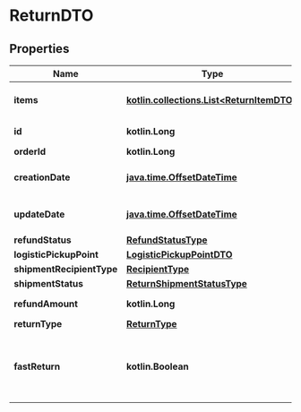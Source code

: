 
# ReturnDTO

## Properties
| Name | Type | Description | Notes |
| ------------ | ------------- | ------------- | ------------- |
| **items** | [**kotlin.collections.List&lt;ReturnItemDTO&gt;**](ReturnItemDTO.md) | Список товаров в возврате. |  |
| **id** | **kotlin.Long** | Идентификатор возврата. |  [optional] |
| **orderId** | **kotlin.Long** | Номер заказа. |  [optional] |
| **creationDate** | [**java.time.OffsetDateTime**](java.time.OffsetDateTime.md) | Дата создания возврата клиентом. |  [optional] |
| **updateDate** | [**java.time.OffsetDateTime**](java.time.OffsetDateTime.md) | Дата обновления возврата. |  [optional] |
| **refundStatus** | [**RefundStatusType**](RefundStatusType.md) |  |  [optional] |
| **logisticPickupPoint** | [**LogisticPickupPointDTO**](LogisticPickupPointDTO.md) |  |  [optional] |
| **shipmentRecipientType** | [**RecipientType**](RecipientType.md) |  |  [optional] |
| **shipmentStatus** | [**ReturnShipmentStatusType**](ReturnShipmentStatusType.md) |  |  [optional] |
| **refundAmount** | **kotlin.Long** | Сумма возврата. |  [optional] |
| **returnType** | [**ReturnType**](ReturnType.md) |  |  [optional] |
| **fastReturn** | **kotlin.Boolean** | Используется ли опция **Быстрый возврат денег за дешевый брак**.  |  [optional] |



